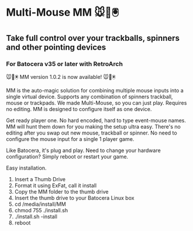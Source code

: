 # Multi-Mouse MM 🐭👾🖲️

## Take full control over your trackballs, spinners and other pointing devices

### For Batocera v35 or later with RetroArch


🐭👾🖲️ MM version 1.0.2 is now available! 🐭👾🖲️


MM is the auto-magic solution for combining multiple mouse inputs into a single virtual device. Supports any combination of spinners trackball, mouse or trackpads. We made Multi-Mouse, so you can just play. Requires no editing. MM is designed to configure itself as one device.

Get ready player one. No hard encoded, hard to type event-mouse names. MM will hunt them down for you making the setup ultra easy. There's no editing after you swap out new mouse, trackball or spinner. No need to configure the mouse input for a single 1 player game.

Like Batocera, it's plug and play. Need to change your hardware configuration? Simply reboot or restart your game.

Easy installation.

1.  Insert a Thumb Drive
2.  Format it using ExFat, call it install
3.  Copy the MM folder to the thumb drive
4.  Insert the thumb drive to your Batocera Linux box
5.  cd /media/install/MM
6.  chmod 755 ./install.sh
7.  ./install.sh -install
8.  reboot



